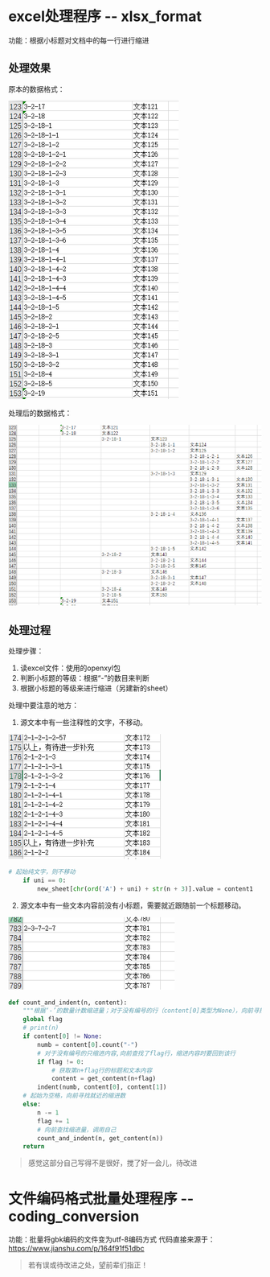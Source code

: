 # excel处理程序 -- xlsx_format

功能：根据小标题对文档中的每一行进行缩进

## 处理效果

原本的数据格式：

![image-20191203214033181](pic/image-20191203214033181.png)

处理后的数据格式：

![image-20191203214005185](pic/image-20191203214005185.png)

## 处理过程

处理步骤：

1. 读excel文件：使用的openxyl包
2. 判断小标题的等级：根据“-”的数目来判断
3. 根据小标题的等级来进行缩进（另建新的sheet）



处理中要注意的地方：

1. 源文本中有一些注释性的文字，不移动。

![image-20191203214435422](pic/image-20191203214435422.png)

```python
# 起始纯文字，则不移动
    if uni == 0:
        new_sheet[chr(ord('A') + uni) + str(n + 3)].value = content1
```

2. 源文本中有一些文本内容前没有小标题，需要就近跟随前一个标题移动。

![image-20191203214327060](pic/image-20191203214327060.png)

```python
def count_and_indent(n, content):
    """根据‘-’的数量计数缩进量；对于没有编号的行（content[0]类型为None），向前寻找就近的缩进数（递归）"""
    global flag
    # print(n)
    if content[0] != None:
        numb = content[0].count("-")
        # 对于没有编号的只缩进内容,向前查找了flag行，缩进内容时要回到该行
        if flag != 0:
            # 获取第n+flag行的标题和文本内容
            content = get_content(n+flag)
        indent(numb, content[0], content[1])
    # 起始为空格，向前寻找就近的缩进数
    else:
        n -= 1
        flag += 1
        # 向前查找缩进量，调用自己
        count_and_indent(n, get_content(n))
    return
```

> 感觉这部分自己写得不是很好，搅了好一会儿，待改进



# 文件编码格式批量处理程序 -- coding_conversion
功能：批量将gbk编码的文件变为utf-8编码方式
代码直接来源于：https://www.jianshu.com/p/164f91f51dbc







> 若有误或待改进之处，望前辈们指正！